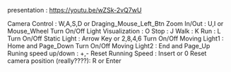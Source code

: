 presentation : https://youtu.be/wZSk-2vQ7wU

Camera Control :   W,A,S,D  or  Draging_Mouse_Left_Btn
Zoom In/Out : U,I  or  Mouse_Wheel
Turn On/Off Light Visualization : O 
Stop : J
Walk : K 
Run : L 
Turn On/Off Static Light : Arrow Key  or   2,8,4,6 
Turn On/Off Moving Light1 : Home  and  Page_Down
Turn On/Off Moving Light2 : End  and  Page_Up
Runing speed up/down : +,-
Reset Running Speed : Insert or 0
Reset camera position (really????): R or Enter
